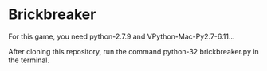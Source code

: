 # Brickbreaker

For this game, you need python-2.7.9 and VPython-Mac-Py2.7-6.11...


After cloning this repository, run the command python-32 brickbreaker.py in the terminal.
